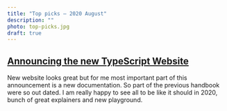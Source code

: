 ```yaml
---
title: "Top picks — 2020 August"
description: ""
photo: top-picks.jpg
draft: true
---
```


## [Announcing the new TypeScript Website](https://devblogs.microsoft.com/typescript/announcing-the-new-typescript-website/)

New website looks great but for me most important part of this announcement is a new documentation. So part of the previous handbook were so out dated. I am really happy to see all to be like it should in 2020, bunch of great explainers and new playground.
